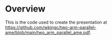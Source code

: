 # Overview

This is the code used to create the presentation at <a href="https://github.com/wkingc/two-arm-parallel-ame/blob/main/two_arm_parallel_ame.pdf" target="_blank">https://github.com/wkingc/two-arm-parallel-ame/blob/main/two_arm_parallel_ame.pdf</a>.